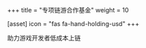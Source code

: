 +++
title = "专项链游合作基金"
weight = 10

[asset]
  icon = "fas fa-hand-holding-usd"
+++

助力游戏开发者低成本上链<br/>


